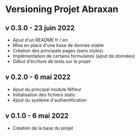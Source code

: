# Versioning Projet Abraxan

## v 0.3.0 - 23 juin 2022
- Ajout d'un README fr / en
- Mise en place d'une base de donnée stable
- Création des principale pages (sans styles)
- Implémentation de certains formulaires (ajout de données)
- Début d'écriture de tests sur le projet

## v 0.2.0 - 6 mai 2022
- Ajout du principal module Nifleur
- Initialisation des fichiers static
- Ajout du système d'authentification 

## v 0.1.0 - 6 mai 2022
- Création de la base du projet
